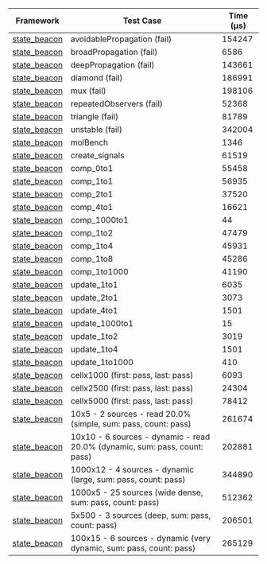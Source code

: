 | Framework | Test Case | Time (μs) |
| --- | --- | --- |
| [state_beacon](https://github.com/jinyus/dart_beacon) | avoidablePropagation (fail) | 154247 |
| [state_beacon](https://github.com/jinyus/dart_beacon) | broadPropagation (fail) | 6586 |
| [state_beacon](https://github.com/jinyus/dart_beacon) | deepPropagation (fail) | 143661 |
| [state_beacon](https://github.com/jinyus/dart_beacon) | diamond (fail) | 186991 |
| [state_beacon](https://github.com/jinyus/dart_beacon) | mux (fail) | 198106 |
| [state_beacon](https://github.com/jinyus/dart_beacon) | repeatedObservers (fail) | 52368 |
| [state_beacon](https://github.com/jinyus/dart_beacon) | triangle (fail) | 81789 |
| [state_beacon](https://github.com/jinyus/dart_beacon) | unstable (fail) | 342004 |
| [state_beacon](https://github.com/jinyus/dart_beacon) | molBench | 1346 |
| [state_beacon](https://github.com/jinyus/dart_beacon) | create_signals | 61519 |
| [state_beacon](https://github.com/jinyus/dart_beacon) | comp_0to1 | 55458 |
| [state_beacon](https://github.com/jinyus/dart_beacon) | comp_1to1 | 56935 |
| [state_beacon](https://github.com/jinyus/dart_beacon) | comp_2to1 | 37520 |
| [state_beacon](https://github.com/jinyus/dart_beacon) | comp_4to1 | 16621 |
| [state_beacon](https://github.com/jinyus/dart_beacon) | comp_1000to1 | 44 |
| [state_beacon](https://github.com/jinyus/dart_beacon) | comp_1to2 | 47479 |
| [state_beacon](https://github.com/jinyus/dart_beacon) | comp_1to4 | 45931 |
| [state_beacon](https://github.com/jinyus/dart_beacon) | comp_1to8 | 45286 |
| [state_beacon](https://github.com/jinyus/dart_beacon) | comp_1to1000 | 41190 |
| [state_beacon](https://github.com/jinyus/dart_beacon) | update_1to1 | 6035 |
| [state_beacon](https://github.com/jinyus/dart_beacon) | update_2to1 | 3073 |
| [state_beacon](https://github.com/jinyus/dart_beacon) | update_4to1 | 1501 |
| [state_beacon](https://github.com/jinyus/dart_beacon) | update_1000to1 | 15 |
| [state_beacon](https://github.com/jinyus/dart_beacon) | update_1to2 | 3019 |
| [state_beacon](https://github.com/jinyus/dart_beacon) | update_1to4 | 1501 |
| [state_beacon](https://github.com/jinyus/dart_beacon) | update_1to1000 | 410 |
| [state_beacon](https://github.com/jinyus/dart_beacon) | cellx1000 (first: pass, last: pass) | 6093 |
| [state_beacon](https://github.com/jinyus/dart_beacon) | cellx2500 (first: pass, last: pass) | 24304 |
| [state_beacon](https://github.com/jinyus/dart_beacon) | cellx5000 (first: pass, last: pass) | 78412 |
| [state_beacon](https://github.com/jinyus/dart_beacon) | 10x5 - 2 sources - read 20.0% (simple, sum: pass, count: pass) | 261674 |
| [state_beacon](https://github.com/jinyus/dart_beacon) | 10x10 - 6 sources - dynamic - read 20.0% (dynamic, sum: pass, count: pass) | 202881 |
| [state_beacon](https://github.com/jinyus/dart_beacon) | 1000x12 - 4 sources - dynamic (large, sum: pass, count: pass) | 344890 |
| [state_beacon](https://github.com/jinyus/dart_beacon) | 1000x5 - 25 sources (wide dense, sum: pass, count: pass) | 512362 |
| [state_beacon](https://github.com/jinyus/dart_beacon) | 5x500 - 3 sources (deep, sum: pass, count: pass) | 206501 |
| [state_beacon](https://github.com/jinyus/dart_beacon) | 100x15 - 6 sources - dynamic (very dynamic, sum: pass, count: pass) | 265129 |
